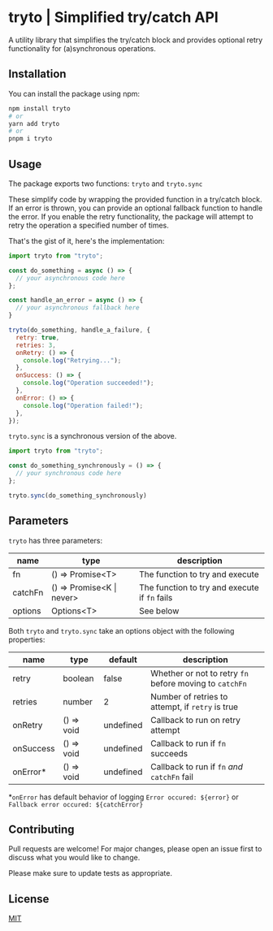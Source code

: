 # tryto | Simplified try/catch API

A utility library that simplifies the try/catch block and provides optional retry functionality for (a)synchronous operations.

## Installation

You can install the package using npm:

```bash
npm install tryto
# or
yarn add tryto
# or 
pnpm i tryto
```
## Usage

The package exports two functions: `tryto` and `tryto.sync`

These simplify code by wrapping the provided function in a try/catch block. If an error is thrown, you can provide an optional fallback function to handle the error. If you enable the retry functionality, the package will attempt to retry the operation a specified number of times. 

That's the gist of it, here's the implementation:

```js
import tryto from "tryto";

const do_something = async () => {
  // your asynchronous code here
};

const handle_an_error = async () => {
  // your asynchronous fallback here
}

tryto(do_something, handle_a_failure, {
  retry: true,
  retries: 3,
  onRetry: () => {
    console.log("Retrying...");
  },
  onSuccess: () => {
    console.log("Operation succeeded!");
  },
  onError: () => {
    console.log("Operation failed!");
  },
});
```

`tryto.sync` is a synchronous version of the above.

```js
import tryto from "tryto";

const do_something_synchronously = () => {
  // your synchronous code here
};

tryto.sync(do_something_synchronously)
```

## Parameters

`tryto` has three parameters:

|name|type|description|
|---|---|---|
|fn|() => Promise\<T>|The function to try and execute|
|catchFn|() => Promise<K \| never>|The function to try and execute if `fn` fails|
|options|Options\<T>|See below|

Both `tryto` and `tryto.sync` take an options object with the following properties:

|name|type|default|description|
|---|---|---|---|
|retry|boolean|false|Whether or not to retry `fn` before moving to `catchFn`|
|retries|number|2|Number of retries to attempt, if `retry` is true
|onRetry|() => void|undefined|Callback to run on retry attempt|
|onSuccess|() => void|undefined|Callback to run if `fn` succeeds|
|onError*|() => void|undefined|Callback to run if `fn` *and* `catchFn` fail|

*`onError` has default behavior of logging `Error occured: ${error}` or `Fallback error occured: ${catchError}`

## Contributing

Pull requests are welcome! For major changes, please open an issue first to discuss what you would like to change.

Please make sure to update tests as appropriate.

## License

[MIT](https://choosealicense.com/licenses/mit/)